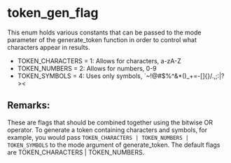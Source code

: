 # token_gen_flag
This enum holds various constants that can be passed to the mode parameter of the generate_token function in order to control what characters appear in results.

* TOKEN_CHARACTERS = 1: Allows for characters, a-zA-Z
* TOKEN_NUMBERS = 2: Allows for numbers, 0-9
* TOKEN_SYMBOLS = 4: Uses only symbols, \`\~\!\@\#\$\%\^\&\*\(\)\_\+\=\-\[\]\{\}\/\.\,\;\:\|\?\>\<

## Remarks:
These are flags that should be combined together using the bitwise OR operator. To generate a token containing characters and symbols, for example, you would pass `TOKEN_CHARACTERS | TOKEN_NUMBERS | TOKEN_SYMBOLS` to the mode argument of generate_token. The default flags are TOKEN_CHARACTERS | TOKEN_NUMBERS.
